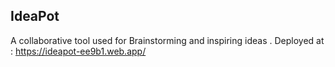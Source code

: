 ## IdeaPot
A collaborative tool used for Brainstorming and inspiring ideas .
Deployed at : https://ideapot-ee9b1.web.app/
